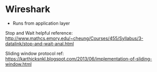 
# Wireshark
* Runs from application layer

Stop and Wait helpful reference:
http://www.mathcs.emory.edu/~cheung/Courses/455/Syllabus/3-datalink/stop-and-wait-anal.html

Sliding window protocol ref:
https://karthicksnkl.blogspot.com/2013/06/implementation-of-sliding-window.html
